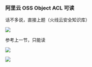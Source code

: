 ### 阿里云 OSS Object ACL 可读

话不多说，直接上题（火线云安全知识库）

![](https://pic1.imgdb.cn/item/68a2cc6858cb8da5c82e10b9.png)

参考上一节，只能读

![](https://pic1.imgdb.cn/item/68a4113258cb8da5c836a0fa.png)

![](https://pic1.imgdb.cn/item/68a4111558cb8da5c8369f73.png)
